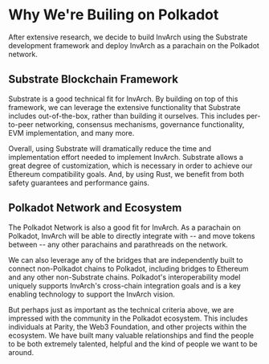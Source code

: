 # Why We're Builing on Polkadot

After extensive research, we decide to build InvArch using the Substrate development framework and deploy InvArch as a parachain on the Polkadot network.

## Substrate Blockchain Framework

Substrate is a good technical fit for InvArch. By building on top of this framework, we can leverage the extensive functionality that Substrate includes out-of-the-box, rather than building it ourselves. This includes per-to-peer networking, consensus mechanisms, governance functionality, EVM implementation, and many more.

Overall, using Substrate will dramatically reduce the time and implementation effort needed to implement InvArch. Substrate allows a great degree of customization, which is necessary in order to achieve our Ethereum compatibility goals. And, by using Rust, we benefit from both safety guarantees and performance gains.

## Polkadot Network and Ecosystem

The Polkadot Network is also a good fit for InvArch. As a parachain on Polkadot, InvArch will be able to directly integrate with -- and move tokens between -- any other parachains and parathreads on the network.

We can also leverage any of the bridges that are independently built to connect non-Polkadot chains to Polkadot, including bridges to Ethereum and any other non-Substrate chains. Polkadot's interoperability model uniquely supports InvArch's cross-chain integration goals and is a key enabling technology to support the InvArch vision.

But perhaps just as important as the technical criteria above, we are impressed with the community in the Polkadot ecosystem. This includes individuals at Parity, the Web3 Foundation, and other projects within the ecosystem. We have built many valuable relationships and find the people to be both extremely talented, helpful and the kind of people we want to be around.
